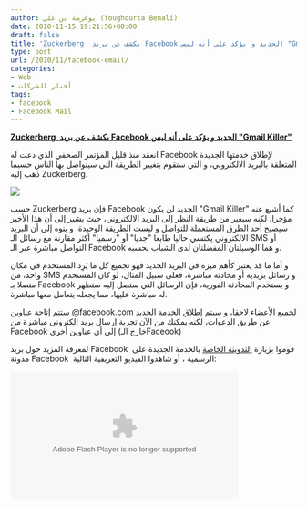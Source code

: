 ```yaml
---
author: يوغرطة بن علي (Youghourta Benali)
date: 2010-11-15 19:21:56+00:00
draft: false
title: 'Zuckerberg  يكشف عن بريد Facebook الجديد و يؤكد على أنه ليس "Gmail Killer" '
type: post
url: /2010/11/facebook-email/
categories:
- Web
- أخبار الشركات
tags:
- facebook
- Facebook Mail
---
```


**[Zuckerberg  يكشف عن بريد Facebook الجديد و يؤكد على أنه ليس "Gmail Killer"](http://www.it-scoop.com/2010/11/facebook-email/)**




انعقد منذ قليل المؤتمر الصحفي الذي دعت له Facebook لإطلاق خدمتها الجديدة المتعلقة بالبريد الالكتروني، و التي ستقوم بتغيير الطريقة التي سيتواصل بها الناس حسبما ذهب إليه Zuckerberg.




[![](http://www.it-scoop.com/wp-content/uploads/2010/11/Facebook-Email.png)
](http://www.it-scoop.com/2010/11/facebook-email/)


حسب Zuckerberg فإن بريد Facebook الجديد لن يكون "Gmail Killer" كما أشيع عنه مؤخرا، لكنه سيغير من طريقة النظر إلى البريد الالكتروني، حيث يشير إلى أن هذا الأخير سيصبح أحد الطرق المستعملة للتواصل و ليست الطريقة الوحيدة، و ينوه إلى أن البريد الالكتروني يكتسي حاليا طابعا "جديا" أو "رسميا" أكثر مقارنة مع رسائل الـ SMS أو التواصل مباشرة عبر الـ Facebook و هما الوسيلتان المفضلتان لدى الشباب بحسبه.

و أما ما قد يعتبر كأهم ميزة في البريد الجديد فهو تجميع كل ما يَرِد المستخدمَ في مكان واحد، من SMS و رسائل بريدية أو محادثة مباشرة، فعلى سبيل المثال، لو كان المستخدم متصلا بـ Facebook و يستخدم المحادثة الفورية، فإن الرسائل التي ستصل إليه ستظهر له مباشرة عليها، مما يجعله يتعامل معها مباشرة.

ستتم إتاحة عناوين @facebook.com لجميع الأعضاء لاحقا، و سيتم إطلاق الخدمة الجديد عن طريق الدعوات، لكنه يمكنك من الآن تجربة إرسال بريد إلكتروني مباشرة من Facebook إلى أي عناوين أخرى (خارج الـFaceook)

لمعرفة المزيد حول بريد Facebook  قوموا بزيارة [التدوينة الخاصة](http://blog.facebook.com/blog.php?post=452288242130) بالخدمة الجديدة على مدونة Facebook  الرسمية ، أو شاهدوا الفيديو التعريفية التالية:

<!-- more -->



<object classid="clsid:d27cdb6e-ae6d-11cf-96b8-444553540000" width="400" codebase="http://download.macromedia.com/pub/shockwave/cabs/flash/swflash.cab#version=6,0,40,0" height="224"><embed src="http://www.facebook.com/v/10150330530405484" allowscriptaccess="always" height="224" width="400" allowfullscreen="true" type="application/x-shockwave-flash"></embed></object>
